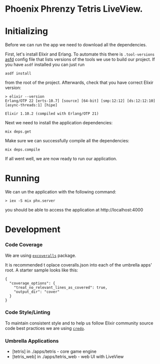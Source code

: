 # Phoenix Phrenzy Tetris LiveView.

# Initializing

Before we can run the app we need to download all the dependencies.

First, let's install Elixir and Erlang. To automate this there is `.tool-versions` [asfd](https://github.com/asdf-vm/asdf) config file that lists versions of the tools we use to build our project. If you have `asdf` installed you can just run

```
asdf install
```

from the root of the project. Afterwards, check that you have correct Elixir version:

```
> elixir --version
Erlang/OTP 22 [erts-10.7] [source] [64-bit] [smp:12:12] [ds:12:12:10] [async-threads:1] [hipe]

Elixir 1.10.2 (compiled with Erlang/OTP 21)
```

Next we need to install the application dependencies:

```
mix deps.get
```

Make sure we can successfully compile all the dependencies:

```
mix deps.compile
```

If all went well, we are now ready to run our application.

# Running

We can un the application with the following command:

```
> iex -S mix phx.server
```

you should be able to access the application at http://localhost:4000

# Development

### Code Coverage

We are using [`excoveralls`](https://hex.pm/packages/excoveralls) package.

It is recommended t oplace coveralls.json into each of the umbrella apps' root. A starter sample looks like this:

```
{
  "coverage_options": {
    "treat_no_relevant_lines_as_covered": true,
    "output_dir": "cover"
  }
}
```

### Code Style/Linting

To maintain consistent style and to help us follow Elixir community source code best practices we are using [`credo`](https://hex.pm/packages/credo).

### Umbrella Applications

* [tetris] in ./apps/tetris - core game engine
* [tetris_web] in ./apps/tetris_web - web UI with LiveView
